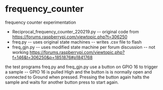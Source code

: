 # frequency_counter
frequency counter experimentation

* Reciprocal_frequency_counter_220219.py -- original code from https://forums.raspberrypi.com/viewtopic.php?t=306250
* freq.py -- uses original state machines -- writes .csv file to flash
* freq_gjn.py -- uses modified state machine per forum discussion -- not working  https://forums.raspberrypi.com/viewtopic.php?f=146&t=306250&p=1851876#p1841768

the test programs freq.py and freq_gjn.py use a button on GPIO 16 to trigger a sample -- GPIO 16 is pulled High and the button is is normally open and connected to Ground when pressed.
Pressing the button again halts the sample and waits for another button press to start again.
